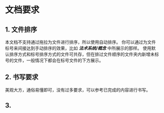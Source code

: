 # 文档要求
## 1. 文件排序

本文档不支持通过拖拉为文件进行排序，所以使用自动排序。
你可以通过为文件标号来间接达到手动排序的效果，比如 ***法术系统/概念*** 中所展示的那样。
使用默认排序方式和标号排序方式的文件可共存，但在排过文件顺序的文件夹内新增未标号的文件，一般情况下都会在标号文件的下方展示。

## 2. 书写要求

美观大方，通俗易懂即可，没有过多要求，可以参考已完成的内容进行书写。

## 3. 